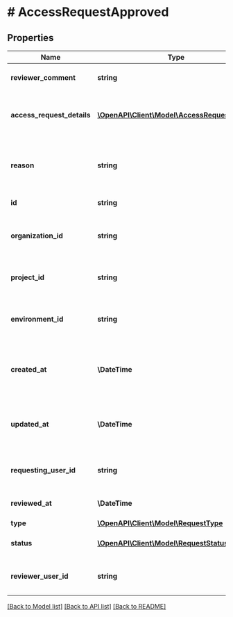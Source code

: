 # # AccessRequestApproved

## Properties

Name | Type | Description | Notes
------------ | ------------- | ------------- | -------------
**reviewer_comment** | **string** | comment provided by the reviewer_user_id | [optional]
**access_request_details** | [**\OpenAPI\Client\Model\AccessRequestDetails**](AccessRequestDetails.md) | details of the access request, including the resource and tenant |
**reason** | **string** | Optional business justification provided by the user requesting access | [optional]
**id** | **string** | Unique id of the access request |
**organization_id** | **string** | Unique id of the organization that the access request belongs to. |
**project_id** | **string** | Unique id of the project that the access request belongs to. |
**environment_id** | **string** | Unique id of the environment that the access request belongs to. |
**created_at** | **\DateTime** | Date and time when the access request was created (ISO_8601 format). |
**updated_at** | **\DateTime** | Date and time when the access request was last updated/modified (ISO_8601 format). |
**requesting_user_id** | **string** | optional id of the user that is requesting the access | [optional]
**reviewed_at** | **\DateTime** | when the access request was reviewed | [optional]
**type** | [**\OpenAPI\Client\Model\RequestType**](RequestType.md) |  | [optional]
**status** | [**\OpenAPI\Client\Model\RequestStatus**](RequestStatus.md) | current status of the access request |
**reviewer_user_id** | **string** | Optional id of the user who review the access request | [optional]

[[Back to Model list]](../../README.md#models) [[Back to API list]](../../README.md#endpoints) [[Back to README]](../../README.md)
